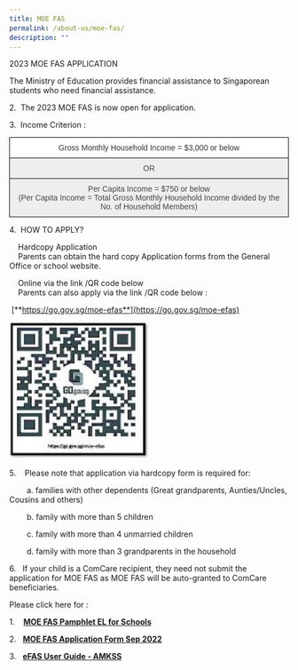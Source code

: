 ```yaml
---
title: MOE FAS
permalink: /about-us/moe-fas/
description: ""
---
```

2023 MOE FAS APPLICATION  

The Ministry of Education provides financial assistance to Singaporean students who need financial assistance.

  

2.  The 2023 MOE FAS is now open for application.  

  

3.  Income Criterion :   

<style type="text/css">
.tg  {border-collapse:collapse;border-spacing:0;}
.tg td{border-color:black;border-style:solid;border-width:1px;font-family:Arial, sans-serif;font-size:14px;
  overflow:hidden;padding:10px 5px;word-break:normal;}
.tg th{border-color:black;border-style:solid;border-width:1px;font-family:Arial, sans-serif;font-size:14px;
  font-weight:normal;overflow:hidden;padding:10px 5px;word-break:normal;}
.tg .tg-tlx9{background-color:#FFF;color:#333;text-align:center;vertical-align:top}
.tg .tg-nk7v{background-color:#EEE;color:#444;text-align:center;vertical-align:top}
.tg .tg-x2e3{background-color:#EEE;color:#444;text-align:center;vertical-align:middle}
</style>
<table class="tg">
<thead>
  <tr>
    <th class="tg-tlx9" colspan="5"><span style="font-weight:normal">Gross Monthly Household Income = $3,000 or below</span></th>
  </tr>
</thead>
<tbody>
  <tr>
    <td class="tg-x2e3" colspan="5"><span style="color:#444;background-color:#EEE">OR</span></td>
  </tr>
  <tr>
    <td class="tg-nk7v" colspan="5"><span style="color:#444">Per Capita Income = $750 or below</span><br><span style="color:#444">(Per Capita Income = Total Gross Monthly Household Income divided by the No. of Household Members)</span></td>
  </tr>
</tbody>
</table>

  

4.  HOW TO APPLY?

    Hardcopy Application<br>
    Parents can obtain the hard copy Application forms from the General Office or school website.

  

    Online via the link /QR code below   <br>
    Parents can also apply via the link /QR code below :

  

 [**https://go.gov.sg/moe-efas**](https://go.gov.sg/moe-efas)

<style>  
img {  
  display: block;  
  margin-left: auto;  
  margin-right: auto;  
}  
</style>  
<body><img src="/images/MOE%20FAS.jpeg" style="width:50%;">  
  
</body>  
<br>

5.    Please note that application via hardcopy form is required for:   

        a. families with other dependents (Great grandparents, Aunties/Uncles, Cousins and others) 

        b. family with more than 5 children 

        c. family with more than 4 unmarried children 

        d. family with more than 3 grandparents in the household 

  

6.   If your child is a ComCare recipient, they need not submit the application for MOE FAS as MOE FAS will be auto-granted to ComCare beneficiaries.

  

Please click here for :

1.    **[MOE FAS Pamphlet EL for Schools](/files/MOE%20FAS%20pamphlet%20EL%20for%20schools.pdf)**  

2.   **[MOE FAS Application Form Sep 2022](/files/MOE%20FAS%20Application%20Form%20Sep%202022%20Revised.pdf)**

3.   **[eFAS User Guide - AMKSS](/files/eFAS%20User%20Guide_AMKSS.pdf)**